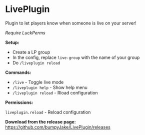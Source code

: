 # LivePlugin

Plugin to let players know when someone is live on your server!

*Require LuckPerms*


**Setup:**

- Create a LP group
- In the config, replace `live-group` with the name of your group
- Do `/liveplugin reload`


**Commands:**

- `/live` - Toggle live mode
- `/liveplugin help` - Show help menu
- `/liveplugin reload` - Rload configuration


**Permissions:**

`liveplugin.reload` - Reload configuration


**Download from the release page:**
https://github.com/bumpyJake/LivePlugin/releases
